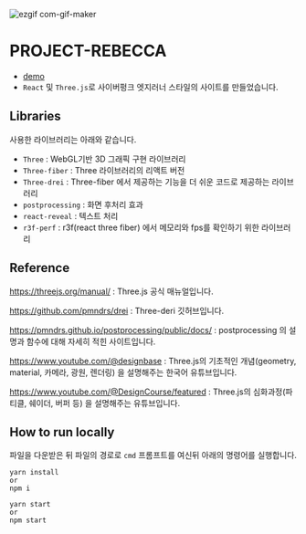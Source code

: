 ![ezgif com-gif-maker](https://user-images.githubusercontent.com/89598307/214995422-25dc64a7-27db-41fa-a002-20764c202847.gif)



# PROJECT-REBECCA
* [demo](https://web-project-rebecca-1jx7m2glddtwie5.gksl2.cloudtype.app/)
* `React` 및 `Three.js`로 사이버펑크 엣지러너 스타일의 사이트를 만들었습니다.

## Libraries
사용한 라이브러리는 아래와 같습니다.

* `Three` : WebGL기반 3D 그래픽 구현 라이브러리
* `Three-fiber` : Three 라이브러리의 리액트 버전
* `Three-drei` : Three-fiber 에서 제공하는 기능을 더 쉬운 코드로 제공하는 라이브러리
* `postprocessing` : 화면 후처리 효과
* `react-reveal` : 텍스트 처리
* `r3f-perf` : r3f(react three fiber) 에서 메모리와 fps를 확인하기 위한 라이브러리

## Reference
https://threejs.org/manual/ : Three.js 공식 매뉴얼입니다.

https://github.com/pmndrs/drei : Three-deri 깃허브입니다.

https://pmndrs.github.io/postprocessing/public/docs/ : postprocessing 의 설명과 함수에 대해 자세히 적힌 사이트입니다.

https://www.youtube.com/@designbase : Three.js의 기초적인 개념(geometry, material, 카메라, 광원, 렌더링) 을 설명해주는 한국어 유튜브입니다.

https://www.youtube.com/@DesignCourse/featured : Three.js의 심화과정(파티클, 쉐이더, 버퍼 등) 을 설명해주는 유튜브입니다.

## How to run locally
파일을 다운받은 뒤 파일의 경로로 `cmd` 프롬프트를 여신뒤 아래의 명령어를 실행합니다.
```
yarn install
or
npm i
```

```
yarn start
or
npm start
```
